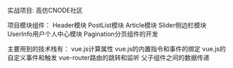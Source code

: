 实战项目: 高仿CNODE社区

项目模块组件：
Header模块
PostList模块
Article模块
Slider侧边栏模块
UserInfo用户个人中心模块
Pagination分页组件的开发

主要用到的技术栈有：
vue.js计算属性
vue.js的内置指令和事件的绑定
vue.js的自定义事件和触发
vue-router路由的跳转和监听
父子组件之间的数据传递